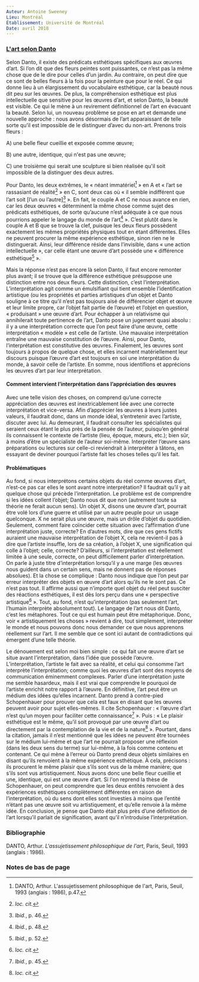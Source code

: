 ```yaml
---
Auteur: Antoine Sweeney
Lieu: Montréal
Établissement: Université de Montréal
Date: avril 2018
---
```


### [L'art selon Danto](https://www.antoinesweeney.com/)

Selon Danto, il existe des prédicats esthétiques spécifiques aux œuvres d’art.
Si l’on dit que des fleurs peintes sont puissantes, ce n’est pas la même chose que de le dire pour celles d’un jardin.
Au contraire, on peut dire que ce sont de belles fleurs à la fois pour la peinture que pour le réel.
Ce qui donne lieu à un élargissement du vocabulaire esthétique, car la beauté nous dit peu sur les œuvres.
De plus, la compréhension esthétique est plus intellectuelle que sensitive pour les œuvres d’art, et selon Danto, la beauté est visible.
Ce qui le mène à un revirement définitionnel de l’art en évacuant la beauté.
Selon lui, un nouveau problème se pose en art et demande une nouvelle approche : nous avons désormais de l’art apparaissant de telle sorte qu’il est impossible de le distinguer d’avec du non-art.
Prenons trois fleurs :

A) une belle fleur cueillie et exposée comme œuvre;

B) une autre, identique, qui n'est pas une œuvre;

C) une troisième qui serait une sculpture si bien réalisée qu'il soit impossible de la distinguer des deux autres.

Pour Danto, les deux extrêmes, le « néant immatériel[^1] » en A et « l’art se rassasiant de réalité[^2] » en C, sont deux cas où « il semble indifférent que l’art soit [l’un ou l’autre][^3] ».
En fait, le couple A et C ne nous avance en rien, car les deux œuvres « déterminent la même chose comme sujet des prédicats esthétiques, de sorte qu’aucune n’est adéquate à ce que nous pourrions appeler le langage du monde de l’art[^4] ».
C’est plutôt dans le couple A et B que se trouve la clef, puisque les deux fleurs possèdent exactement les mêmes propriétés physiques tout en étant différentes.
Elles ne peuvent procurer la même expérience esthétique, sinon rien ne le distinguerait.
Ainsi, leur différence réside dans l’invisible, dans « une action intellectuelle », car celle étant une œuvre d’art possède une « différence esthétique[^5] ».

Mais la réponse n’est pas encore là selon Danto, il faut encore remonter plus avant; il se trouve que la différence esthétique présuppose une distinction entre nos deux fleurs. Cette distinction, c’est l’interprétation.
L’interprétation agit comme un émulsifiant qui tient ensemble l’identification artistique (ou les propriétés et parties artistiques d’un objet et Danto souligne à ce titre qu’il n’est pas toujours aisé de différencier objet et œuvre et leur limite propre, car l’objet fait partie de l’œuvre) et l’objet en question, « produisant » une œuvre d’art.
Pour échapper à un relativisme qui annihilerait toute pertinence de l’art, Danto pose un jugement quasi absolu : il y a une interprétation correcte que l’on peut faire d’une œuvre, cette interprétation « modèle » est celle de l’artiste.
Une mauvaise interprétation entraîne une mauvaise constitution de l’œuvre.
Ainsi, pour Danto, l’interprétation est constitutive des œuvres.
Finalement, les œuvres sont toujours à propos de quelque chose, et elles incarnent matériellement leur discours puisque l’œuvre d’art est toujours en soi une interprétation du monde, à savoir celle de l’artiste.
En somme, nous identifions et apprécions les œuvres d’art par leur interprétation.

#### Comment intervient l’interprétation dans l’appréciation des œuvres

Avec une telle vision des choses, on comprend qu’une correcte appréciation des œuvres est inextricablement liée avec une correcte interprétation et vice-versa.
Afin d’apprécier les œuvres à leurs justes valeurs, il faudrait donc, dans un monde idéal, s’entretenir avec l’artiste, discuter avec lui.
Au demeurant, il faudrait consulter les spécialistes qui seraient ceux étant le plus près de la pensée de l’auteur, puisqu’en général ils connaissent le contexte de l’artiste (lieu, époque, mœurs, etc.); bien sûr, à moins d’être un spécialiste de l’auteur soi-même.
Interpréter l’œuvre sans préparations ou lectures sur celle-ci reviendrait à interpréter à tâtons, en essayant de deviner pourquoi l’artiste fait les choses telles qu’il les fait.

#### Problématiques

Au fond, si nous interprétons certains objets du réel comme œuvres d’art, n’est-ce pas car elles le sont avant notre interprétation?
Il faudrait qu’il y ait quelque chose qui précède l’interprétation.
Le problème est de comprendre si les idées collent l’objet; Danto nous dit que non (autrement toute sa théorie ne ferait aucun sens).
Un objet X, disons une œuvre d’art, pourrait être volé lors d’une guerre et utilisé par un autre peuple pour un usage quelconque.
X ne serait plus une œuvre, mais un drôle d’objet du quotidien.
Seulement, comment faire coïncider cette situation avec l’affirmation d’une interprétation juste, correcte?
En d’autres mots, dire que ces gens fictifs auraient une mauvaise interprétation de l’objet X, cela ne revient-il pas à dire que l’artiste insuffle, lors de sa création, à l’objet X, une signification qui colle à l’objet; celle, correcte?
D’ailleurs, si l’interprétation est réellement limitée à une seule, correcte, on peut difficilement parler d’interprétation.
On parle à juste titre d’interprétation lorsqu’il y a une marge (les œuvres nous guident dans un certain sens, mais ne donnent pas de réponses absolues).
Et la chose se complique : Danto nous indique que l’on peut par erreur interpréter des objets en œuvre d’art alors qu’ils ne le sont pas.
Ce n’est pas tout.
Il affirme aussi que n’importe quel objet du réel peut susciter des réactions esthétiques, il est dès lors perçu dans une « perspective artistique[^6] ».
Tout, au fond, n’est qu’interprétation (pas seulement l’art, l’humain interprète absolument tout).
Le langage de l’art nous dit Danto, c’est les métaphores.
Tout ce qui est humain peut être métaphorique.
Donc, voir « artistiquement les choses » revient à dire, tout simplement, interpréter le monde et nous pouvons donc nous demander ce que nous apprenons réellement sur l’art.
Il me semble que ce sont ici autant de contradictions qui émergent d’une telle théorie.

Le dénouement est selon moi bien simple : ce qui fait une œuvre d’art se situe avant l’interprétation, dans l’idée que possède l’œuvre.
L’interprétation, l’artiste le fait avec sa réalité, et celui qui consomme l’art interprète l’interprétation; comme quoi les œuvres d’art sont des moyens de communication éminemment complexes.
Parler d’une interprétation juste me semble hasardeux, mais il est vrai que comprendre le pourquoi de l’artiste enrichit notre rapport à l’œuvre.
En définitive, l’art peut être un médium des idées qu’elles incarnent.
Danto prend à contre-pied Schopenhauer pour prouver que cela est faux en disant que les œuvres peuvent avoir pour sujet elles-mêmes.
Il cite Schopenhauer : « l’œuvre d’art n’est qu’un moyen pour faciliter cette connaissance[^7] ».
Puis : « Le plaisir esthétique est le même, qu’il soit provoqué par une œuvre d’art ou directement par la contemplation de la vie et de la nature[^8] ».
Pourtant, dans la citation, jamais il n’est mentionné que les idées ne peuvent être tournées sur le médium lui-même et que l’art ne pourrait proposer une réflexion (dans les deux sens du terme) sur lui-même, à la fois comme contenu et contenant.
Ce qui mène à l’erreur où Danto prend deux objets similaires en disant qu’ils renvoient à la même expérience esthétique.
À cela, précisons : ils procurent le même plaisir que s’ils sont vus de la même manière; que s’ils sont vus artistiquement.
Nous avons donc une belle fleur cueillie et une, identique, qui est une œuvre d’art.
Si l'on reprend la thèse de Schopenhauer, on peut comprendre que les deux entités renvoient à des expériences esthétiques complètement différentes en raison de l’interprétation, où du sens dont elles sont investies à moins que l’entité n’étant pas une œuvre soit vu artistiquement, et qu’elle renvoie à la même idée.
En conclusion, je pense que Danto était plus près d’une définition de l’art lorsqu’il parlait de signification, avant qu’il n’introduise l’interprétation.

### Bibliographie
DANTO, Arthur. *L'assujetissement philosophique de l'art*, Paris, Seuil, 1993 (anglais : 1986).

### Notes de bas de page

[^1]: DANTO, Arthur. L'assujetissement philosophique de l'art, Paris, Seuil, 1993 (anglais : 1986), p.47.

[^2]: *loc. cit.*

[^3]: *Ibid.*, p. 46.

[^4]: *Ibid.*, p. 48.

[^5]: *Ibid.*, p. 52.

[^6]:  *loc. cit.*

[^7]: *Ibid.*, p. 45.

[^8]:  *loc. cit.*
